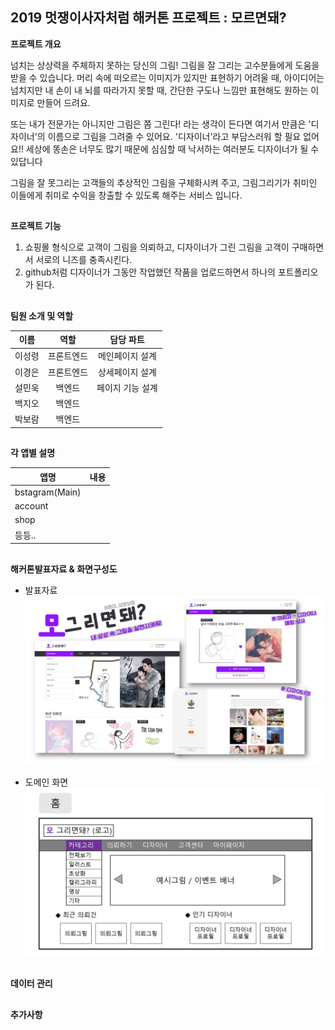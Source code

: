 

## 2019 멋쟁이사자처럼 해커톤 프로젝트 : 모르면돼?


<STRONG>프로젝트 개요</STRONG>


 넘치는 상상력을 주체하지 못하는 당신의 그림! 그림을 잘 그리는 고수분들에게 도움을 받을 수 있습니다. 머리 속에 떠오르는 이미지가 있지만 표현하기 어려울 때, 아이디어는 넘치지만 내 손이 내 뇌를 따라가지 못할 때, 간단한 구도나 느낌만 표현해도 원하는 이미지로 만들어 드려요.

또는 내가 전문가는 아니지만 그림은 쫌 그린다! 라는 생각이 든다면 여기서 만큼은 '디자이너'의 이름으로 그림을 그려줄 수 있어요. '디자이너'라고 부담스러워 할 필요 없어요!! 세상에 똥손은 너무도 많기 때문에 심심할 때 낙서하는 여러분도 디자이너가 될 수 있답니다

그림을 잘 못그리는 고객들의 추상적인 그림을 구체화시켜 주고, 그림그리기가 취미인 이들에게 취미로 수익을 창출할 수 있도록 해주는 서비스 입니다.


##
<STRONG>프로젝트 기능</STRONG>
1. 쇼핑몰 형식으로 고객이 그림을 의뢰하고, 디자이너가 그린 그림을 고객이 구매하면서 서로의 니즈를 충족시킨다.
2.  github처럼 디자이너가 그동안 작업했던 작품을 업로드하면서 하나의 포트폴리오가 된다.

##
<STRONG>팀원 소개 및 역할</STRONG>


| 이름 | 역할 | 담당 파트 |
|---|:---:|:---:|
|이성령|프론트엔드|메인페이지 설계|
|이경은|프론트엔드|상세페이지 설계|
|설민욱|백엔드|페이지 기능 설계|
|백지오|백엔드||
|박보람|백엔드||



##
<STRONG>각  앱별 설명</STRONG>

| 앱명 | 내용 |
|--|:--:|
| bstagram(Main) |  |
| account|  |
| shop |  |
| 등등.. |  |




##
<STRONG>해커톤발표자료 & 화면구성도</STRONG>
* 발표자료
![ex_screenshot](./img/모그리면돼.jpg)

* 도메인 화면
![ex_screenshot](./img/화면기획/보람보람-화면기획/슬라이드1.jpg)



##
<STRONG>데이터 관리</STRONG>


##
<STRONG>추가사항</STRONG>
